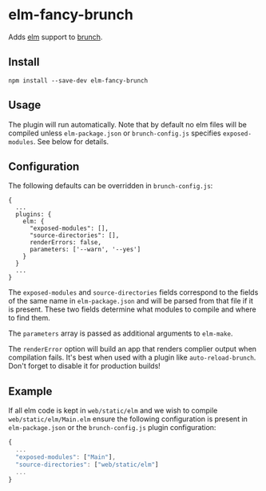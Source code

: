 elm-fancy-brunch
===================

Adds [elm](http://elm-lang.org) support to [brunch](http://brunch.io).

## Install
	npm install --save-dev elm-fancy-brunch

## Usage

The plugin will run automatically. Note that by default no elm files will
be compiled unless `elm-package.json` or `brunch-config.js` specifies
`exposed-modules`. See below for details.

## Configuration

The following defaults can be overridden in `brunch-config.js`:

```javacript
{
  ...
  plugins: {
    elm: {
      "exposed-modules": [],
      "source-directories": [],
      renderErrors: false,
      parameters: ['--warn', '--yes']
    }
  }
  ...
}
```

The `exposed-modules` and `source-directories` fields correspond to
the fields of the same name in `elm-package.json` and will be
parsed from that file if it is present. These two fields determine
what modules to compile and where to find them.

The `parameters` array is passed as additional arguments to `elm-make`.

The `renderError` option will build an app that renders complier output
when compilation fails. It's best when used with a plugin like `auto-reload-brunch`. Don't forget to disable it for production builds!

## Example

If all elm code is kept in `web/static/elm` and we wish to compile
`web/static/elm/Main.elm` ensure the following configuration is present
in `elm-package.json` or the `brunch-config.js` plugin configuration:

```javascript
{
  ...
  "exposed-modules": ["Main"],
  "source-directories": ["web/static/elm"]
  ...
}
```
